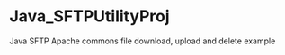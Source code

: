 Java_SFTPUtilityProj
====================

Java SFTP Apache commons file download, upload and delete example 
